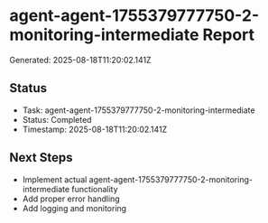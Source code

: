 # agent-agent-1755379777750-2-monitoring-intermediate Report

Generated: 2025-08-18T11:20:02.141Z

## Status
- Task: agent-agent-1755379777750-2-monitoring-intermediate
- Status: Completed
- Timestamp: 2025-08-18T11:20:02.141Z

## Next Steps
- Implement actual agent-agent-1755379777750-2-monitoring-intermediate functionality
- Add proper error handling
- Add logging and monitoring

